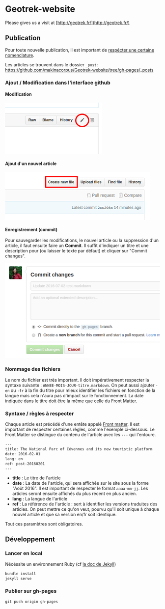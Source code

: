 # Geotrek-website
Please gives us a visit at [http://geotrek.fr/](http://geotrek.fr/)


## Publication

Pour toute nouvelle publication, il est important de [respécter une certaine nomenclature](#nommage-des-fichiers).

Les articles se trouvent dans le dossier `_post`:  
https://github.com/makinacorpus/Geotrek-website/tree/gh-pages/_posts

### Ajout / Modification dans l'interface github

#### Modification
 ![](assets/img/tuto/step-1.png)


#### Ajout d'un nouvel article
 ![](assets/img/tuto/step-2.png)


#### Enregistrement (commit)
Pour sauvegarder les modifications, le nouvel article ou la suppression d'un article, il faut ensuite faire un **Commit**. Il suffit d'indiquer un titre et une description pour (ou laisser le texte par défaut) et cliquer sur "Commit changes".

 ![](assets/img/tuto/step-3.png)


### Nommage des fichiers

Le nom du fichier est très important. Il doit impérativement respecter la syntaxe suivante : `ANNEE-MOIS-JOUR-titre.markdown`. On peut aussi ajouter `-en` ou `-fr` à la fin du titre pour mieux identifier les fichiers en fonction de la langue mais cela n'aura pas d'impact sur le fonctionnement. La date indiquée dans le titre doit être la même que celle du Front Matter.


### Syntaxe / règles à respecter

Chaque article est précédé d'une entête appelé [Front matter](https://jekyllrb.com/docs/frontmatter/). Il est important de respecter certaines règles, comme l'exemple ci-dessous. Le Front Matter se distingue du contenu de l'article avec les `---` qui l'entoure.

```
---
title: The National Parc of Cévennes and its new touristic platform
date: 2016-02-01
lang: en
ref: post-20160201
---
```

- **title** : Le titre de l'article
- **date** : La date de l'article, qui sera affichée sur le site sous la forme "Août 2016". Il est important de respecter le format `aaaa-mm-jj`. Les articles seront ensuite affichés du plus récent en plus ancien.
- **lang** : La langue de l'article
- **ref** : La référence de l'article : sert à identifier les versions traduites des articles. On peut mettre ce qu'on veut, pourvu qu'il soit unique à chaque nouvel article et que sa version en/fr soit identique.

Tout ces paramètres sont obligatoires.


## Développement

### Lancer en local

Nécéssite un environnement Ruby (cf [la doc de Jekyll](https://jekyllrb.com/docs/installation/))

```
bundle install
jekyll serve
```

### Publier sur gh-pages

```
git push origin gh-pages
```
